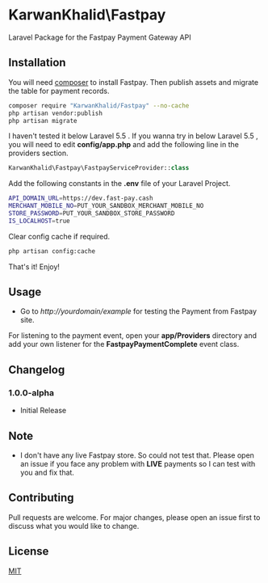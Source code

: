 # KarwanKhalid\Fastpay

Laravel Package for the Fastpay Payment Gateway API

## Installation

You will need [composer](https://getcomposer.org/) to install Fastpay. Then publish assets and migrate the table for payment records.

```bash
composer require "KarwanKhalid/Fastpay" --no-cache
php artisan vendor:publish
php artisan migrate
```

I haven't tested it below Laravel 5.5 . If you wanna try in below Laravel 5.5 , you will need to edit **config/app.php** and add the following line in the providers section.

```php
KarwanKhalid\Fastpay\FastpayServiceProvider::class
```

Add the following constants in the **.env** file of your Laravel Project.

```bash
API_DOMAIN_URL=https://dev.fast-pay.cash
MERCHANT_MOBILE_NO=PUT_YOUR_SANDBOX_MERCHANT_MOBILE_NO
STORE_PASSWORD=PUT_YOUR_SANDBOX_STORE_PASSWORD
IS_LOCALHOST=true
```

Clear config cache if required.

```bash
php artisan config:cache
```

That's it! Enjoy!

## Usage

* Go to *http://yourdomain/example* for testing the Payment  from Fastpay site.

For listening to the payment event, open your **app/Providers** directory and add your own listener for the **FastpayPaymentComplete** event class.

## Changelog

### 1.0.0-alpha
* Initial Release


## Note
* I don't have any live Fastpay store. So could not test that. Please open an issue if you face any problem with **LIVE** payments so I can test with you and fix that.

## Contributing
Pull requests are welcome. For major changes, please open an issue first to discuss what you would like to change.

## License
[MIT](https://opensource.org/licenses/MIT)
